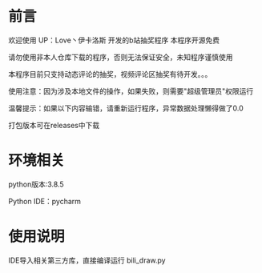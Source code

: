 # 前言
 欢迎使用 UP：Love丶伊卡洛斯 开发的b站抽奖程序 本程序开源免费 
        
 请勿使用非本人仓库下载的程序，否则无法保证安全，未知程序谨慎使用  
      
 本程序目前只支持动态评论的抽奖，视频评论区抽奖有待开发。。。 
          
 使用注意：因为涉及本地文件的操作，如果失败，则需要\"超级管理员\"权限运行  
 
 温馨提示：如果以下内容输错，请重新运行程序，异常数据处理懒得做了0.0    
 
 
 打包版本可在releases中下载

# 环境相关
python版本:3.8.5

Python IDE：pycharm

# 使用说明
IDE导入相关第三方库，直接编译运行 bili_draw.py
